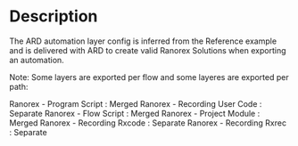 # Description

The ARD automation layer config is inferred from the Reference example and is delivered with ARD to create valid Ranorex Solutions when exporting an automation.



Note:
Some layers are exported per flow and some layeres are exported per path:

Ranorex - Program Script : Merged
Ranorex - Recording User Code : Separate
Ranorex - Flow Script : Merged
Ranorex - Project Module : Merged
Ranorex - Recording Rxcode : Separate
Ranorex - Recording Rxrec : Separate
